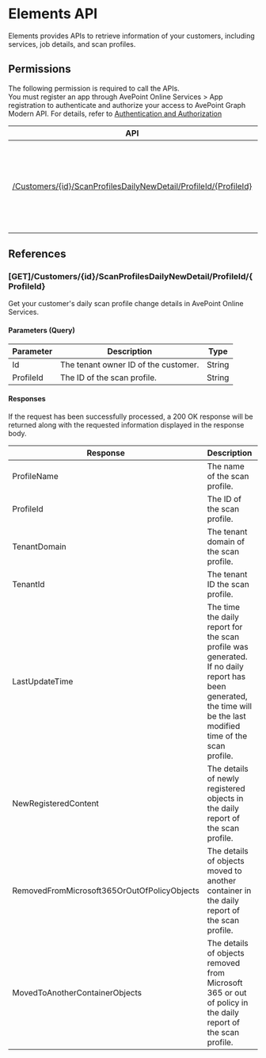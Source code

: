 # Elements API

Elements provides APIs to retrieve information of your customers, including services, job details, and scan profiles.

## Permissions  

The following permission is required to call the APIs.  
You must register an app through AvePoint Online Services > App registration to authenticate and authorize your access to AvePoint Graph Modern API. For details, refer to [Authentication and Authorization](/docs/docs/Use%20AvePoint%20Graph%20Modern%20API.md/#authentication-and-authorization)

| API |Method| Description | Permission Required |
|-----------|--------|-------|--------|
| [/Customers/{id}/ScanProfilesDailyNewDetail/ProfileId/{ProfileId}](#getcustomersidscanprofilesdailynewdetailprofileidprofileid) | GET |Get your customer's daily scan profile change details in AvePoint Online Services.  | partner.scanprofiles.read.all|  

## References


### [GET]/Customers/{id}/ScanProfilesDailyNewDetail/ProfileId/{ProfileId}

Get your customer's daily scan profile change details in AvePoint Online Services.

#### Parameters (Query)
| Parameter | Description | Type |
| --- | --- | --- |
| Id | The tenant owner ID of the customer. | String |
| ProfileId | The ID of the scan profile. | String |

#### Responses

If the request has been successfully processed, a 200 OK response will be returned along with the requested information displayed in the response body.

| Response | Description | Type |
| --- | --- | --- |
| ProfileName | The name of the scan profile. | String |
| ProfileId | The ID of the scan profile. | String |
| TenantDomain | The tenant domain of the scan profile. | String |
| TenantId | The tenant ID the scan profile. | String |
| LastUpdateTime | The time the daily report for the scan profile was generated. If no daily report has been generated, the time will be the last modified time of the scan profile. | String |
| NewRegisteredContent | The details of newly registered objects in the daily report of the scan profile. | String |
| RemovedFromMicrosoft365OrOutOfPolicyObjects | The details of objects moved to another container in the daily report of the scan profile. | String |
| MovedToAnotherContainerObjects | The details of objects removed from Microsoft 365 or out of policy in the daily report of the scan profile. | String |




